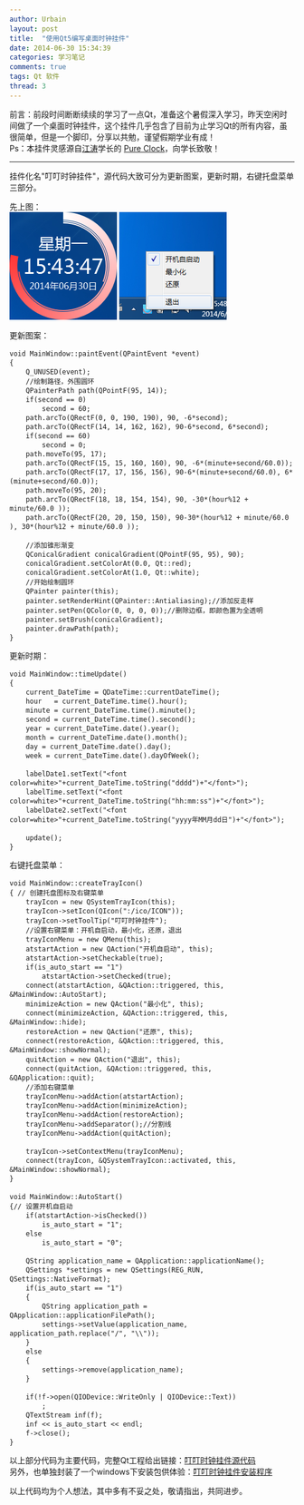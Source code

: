 ```yaml
---
author: Urbain
layout: post
title:  "使用Qt5编写桌面时钟挂件"
date: 2014-06-30 15:34:39
categories: 学习笔记
comments: true
tags: Qt 软件
thread: 3
---
```


前言：前段时间断断续续的学习了一点Qt，准备这个暑假深入学习，昨天空闲时间做了一个桌面时钟挂件，这个挂件几乎包含了目前为止学习Qt的所有内容，虽很简单，但是一个脚印，分享以共勉，谨望假期学业有成！  
Ps：本挂件灵感源自[江涛](http://blog.1994.mobi/)学长的 [Pure Clock](http://blog.1994.mobi/lab/Clock)，向学长致敬！

---

挂件化名"叮叮时钟挂件"，源代码大致可分为更新图案，更新时期，右键托盘菜单三部分。

先上图：  
![clock_img1](\images\2014-06-30-images\clock_img1.png)
![clock_img2](\images\2014-06-30-images\clock_img2.png)


更新图案：

    void MainWindow::paintEvent(QPaintEvent *event)
    {
        Q_UNUSED(event);
        //绘制路径，外围圆环
	    QPainterPath path(QPointF(95, 14));
	    if(second == 0)
	        second = 60;
	    path.arcTo(QRectF(0, 0, 190, 190), 90, -6*second);
	    path.arcTo(QRectF(14, 14, 162, 162), 90-6*second, 6*second);
	    if(second == 60)
	        second = 0;
	    path.moveTo(95, 17);
	    path.arcTo(QRectF(15, 15, 160, 160), 90, -6*(minute+second/60.0));
	    path.arcTo(QRectF(17, 17, 156, 156), 90-6*(minute+second/60.0), 6*(minute+second/60.0));
	    path.moveTo(95, 20);
	    path.arcTo(QRectF(18, 18, 154, 154), 90, -30*(hour%12 + minute/60.0 ));
	    path.arcTo(QRectF(20, 20, 150, 150), 90-30*(hour%12 + minute/60.0 ), 30*(hour%12 + minute/60.0 ));

	    //添加锥形渐变
	    QConicalGradient conicalGradient(QPointF(95, 95), 90);
	    conicalGradient.setColorAt(0.0, Qt::red);
	    conicalGradient.setColorAt(1.0, Qt::white);
	    //开始绘制圆环
	    QPainter painter(this);
	    painter.setRenderHint(QPainter::Antialiasing);//添加反走样
	    painter.setPen(QColor(0, 0, 0, 0));//删除边框，即颜色置为全透明
	    painter.setBrush(conicalGradient);
	    painter.drawPath(path);
	}


更新时期：

	void MainWindow::timeUpdate()
	{
	    current_DateTime = QDateTime::currentDateTime();
	    hour   = current_DateTime.time().hour();
	    minute = current_DateTime.time().minute();
	    second = current_DateTime.time().second();
	    year = current_DateTime.date().year();
	    month = current_DateTime.date().month();
	    day = current_DateTime.date().day();
	    week = current_DateTime.date().dayOfWeek();

	    labelDate1.setText("<font color=white>"+current_DateTime.toString("dddd")+"</font>");
	    labelTime.setText("<font color=white>"+current_DateTime.toString("hh:mm:ss")+"</font>");
	    labelDate2.setText("<font color=white>"+current_DateTime.toString("yyyy年MM月dd日")+"</font>");

	    update();
	}


右键托盘菜单：

	void MainWindow::createTrayIcon()
	{ // 创建托盘图标及右键菜单
	    trayIcon = new QSystemTrayIcon(this);
	    trayIcon->setIcon(QIcon(":/ico/ICON"));
	    trayIcon->setToolTip("叮叮时钟挂件");
	    //设置右键菜单：开机自启动，最小化，还原，退出
	    trayIconMenu = new QMenu(this);
	    atstartAction = new QAction("开机自启动", this);
	    atstartAction->setCheckable(true);
	    if(is_auto_start == "1")
	        atstartAction->setChecked(true);
	    connect(atstartAction, &QAction::triggered, this, &MainWindow::AutoStart);
	    minimizeAction = new QAction("最小化", this);
	    connect(minimizeAction, &QAction::triggered, this, &MainWindow::hide);
	    restoreAction = new QAction("还原", this);
	    connect(restoreAction, &QAction::triggered, this, &MainWindow::showNormal);
	    quitAction = new QAction("退出", this);
	    connect(quitAction, &QAction::triggered, this, &QApplication::quit);
	    //添加右键菜单
	    trayIconMenu->addAction(atstartAction);
	    trayIconMenu->addAction(minimizeAction);
	    trayIconMenu->addAction(restoreAction);
	    trayIconMenu->addSeparator();//分割线
	    trayIconMenu->addAction(quitAction);

	    trayIcon->setContextMenu(trayIconMenu);
	    connect(trayIcon, &QSystemTrayIcon::activated, this, &MainWindow::showNormal);
	}

	void MainWindow::AutoStart()
	{// 设置开机自启动
	    if(atstartAction->isChecked())
	        is_auto_start = "1";
	    else
	        is_auto_start = "0";

	    QString application_name = QApplication::applicationName();
	    QSettings *settings = new QSettings(REG_RUN, QSettings::NativeFormat);
	    if(is_auto_start == "1")
	    {
	        QString application_path = QApplication::applicationFilePath();
	        settings->setValue(application_name, application_path.replace("/", "\\"));
	    }
	    else
	    {
	        settings->remove(application_name);
	    }

	    if(!f->open(QIODevice::WriteOnly | QIODevice::Text))
	        ;
	    QTextStream inf(f);
	    inf << is_auto_start << endl;
	    f->close();
	}

以上部分代码为主要代码，完整Qt工程给出链接：[叮叮时钟挂件源代码](\download\2014-06-30\叮叮时钟挂件源代码.zip)  
另外，也单独封装了一个windows下安装包供体验：[叮叮时钟挂件安装程序](\download\2014-06-30\叮叮时钟挂件安装程序.exe)

以上代码均为个人想法，其中多有不妥之处，敬请指出，共同进步。